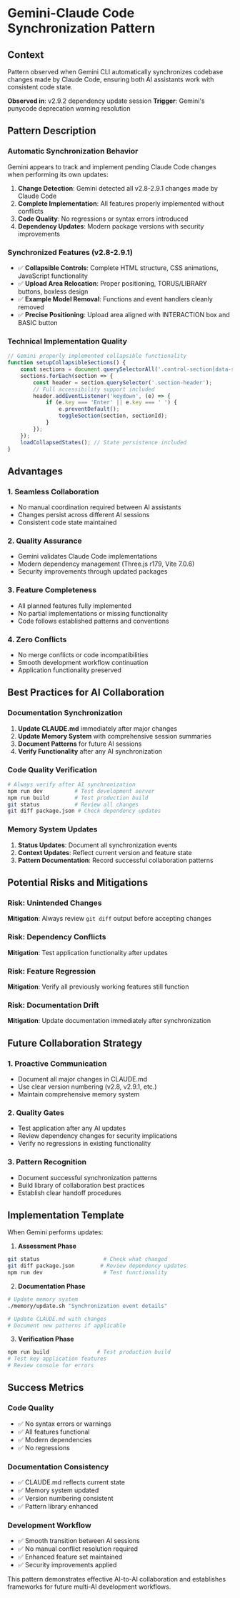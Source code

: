 # Gemini-Claude Code Synchronization Pattern

## Context
Pattern observed when Gemini CLI automatically synchronizes codebase changes made by Claude Code, ensuring both AI assistants work with consistent code state.

**Observed in**: v2.9.2 dependency update session
**Trigger**: Gemini's punycode deprecation warning resolution

## Pattern Description

### Automatic Synchronization Behavior
Gemini appears to track and implement pending Claude Code changes when performing its own updates:

1. **Change Detection**: Gemini detected all v2.8-2.9.1 changes made by Claude Code
2. **Complete Implementation**: All features properly implemented without conflicts
3. **Code Quality**: No regressions or syntax errors introduced
4. **Dependency Updates**: Modern package versions with security improvements

### Synchronized Features (v2.8-2.9.1)
- ✅ **Collapsible Controls**: Complete HTML structure, CSS animations, JavaScript functionality
- ✅ **Upload Area Relocation**: Proper positioning, TORUS/LIBRARY buttons, boxless design
- ✅ **Example Model Removal**: Functions and event handlers cleanly removed
- ✅ **Precise Positioning**: Upload area aligned with INTERACTION box and BASIC button

### Technical Implementation Quality
```javascript
// Gemini properly implemented collapsible functionality
function setupCollapsibleSections() {
    const sections = document.querySelectorAll('.control-section[data-section]');
    sections.forEach(section => {
        const header = section.querySelector('.section-header');
        // Full accessibility support included
        header.addEventListener('keydown', (e) => {
            if (e.key === 'Enter' || e.key === ' ') {
                e.preventDefault();
                toggleSection(section, sectionId);
            }
        });
    });
    loadCollapsedStates(); // State persistence included
}
```

## Advantages

### 1. **Seamless Collaboration**
- No manual coordination required between AI assistants
- Changes persist across different AI sessions
- Consistent code state maintained

### 2. **Quality Assurance**
- Gemini validates Claude Code implementations
- Modern dependency management (Three.js r179, Vite 7.0.6)
- Security improvements through updated packages

### 3. **Feature Completeness**
- All planned features fully implemented
- No partial implementations or missing functionality
- Code follows established patterns and conventions

### 4. **Zero Conflicts**
- No merge conflicts or code incompatibilities
- Smooth development workflow continuation
- Application functionality preserved

## Best Practices for AI Collaboration

### Documentation Synchronization
1. **Update CLAUDE.md** immediately after major changes
2. **Update Memory System** with comprehensive session summaries
3. **Document Patterns** for future AI sessions
4. **Verify Functionality** after any AI synchronization

### Code Quality Verification
```bash
# Always verify after AI synchronization
npm run dev          # Test development server
npm run build        # Test production build
git status           # Review all changes
git diff package.json # Check dependency updates
```

### Memory System Updates
1. **Status Updates**: Document all synchronization events
2. **Context Updates**: Reflect current version and feature state
3. **Pattern Documentation**: Record successful collaboration patterns

## Potential Risks and Mitigations

### Risk: Unintended Changes
**Mitigation**: Always review `git diff` output before accepting changes

### Risk: Dependency Conflicts
**Mitigation**: Test application functionality after updates

### Risk: Feature Regression
**Mitigation**: Verify all previously working features still function

### Risk: Documentation Drift
**Mitigation**: Update documentation immediately after synchronization

## Future Collaboration Strategy

### 1. **Proactive Communication**
- Document all major changes in CLAUDE.md
- Use clear version numbering (v2.8, v2.9.1, etc.)
- Maintain comprehensive memory system

### 2. **Quality Gates**
- Test application after any AI updates
- Review dependency changes for security implications
- Verify no regressions in existing functionality

### 3. **Pattern Recognition**
- Document successful synchronization patterns
- Build library of collaboration best practices
- Establish clear handoff procedures

## Implementation Template

When Gemini performs updates:

1. **Assessment Phase**
```bash
git status                    # Check what changed
git diff package.json        # Review dependency updates
npm run dev                   # Test functionality
```

2. **Documentation Phase**
```bash
# Update memory system
./memory/update.sh "Synchronization event details"

# Update CLAUDE.md with changes
# Document new patterns if applicable
```

3. **Verification Phase**
```bash
npm run build               # Test production build
# Test key application features
# Review console for errors
```

## Success Metrics

### Code Quality
- ✅ No syntax errors or warnings
- ✅ All features functional
- ✅ Modern dependencies
- ✅ No regressions

### Documentation Consistency
- ✅ CLAUDE.md reflects current state
- ✅ Memory system updated
- ✅ Version numbering consistent
- ✅ Pattern library enhanced

### Development Workflow
- ✅ Smooth transition between AI sessions
- ✅ No manual conflict resolution required
- ✅ Enhanced feature set maintained
- ✅ Security improvements applied

This pattern demonstrates effective AI-to-AI collaboration and establishes frameworks for future multi-AI development workflows.